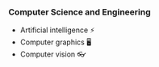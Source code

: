 ### Computer Science and Engineering
- Artificial intelligence :zap:
- Computer graphics :desktop_computer:
- Computer vision :eyeglasses:
